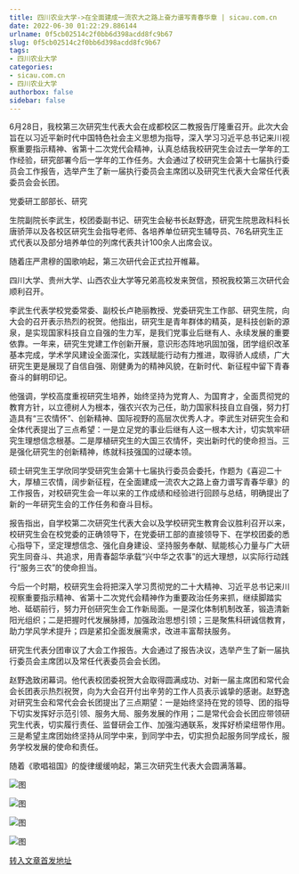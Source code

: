 ```yaml
---
title: 四川农业大学->在全面建成一流农大之路上奋力谱写青春华章 | sicau.com.cn
date: 2022-06-30 01:22:29.886144
urlname: 0f5cb02514c2f0bb6d398acdd8fc9b67
slug: 0f5cb02514c2f0bb6d398acdd8fc9b67
tags: 
- 四川农业大学
categories:
- sicau.com.cn
- 四川农业大学
authorbox: false
sidebar: false
---
```

6月28日，我校第三次研究生代表大会在成都校区二教报告厅隆重召开。此次大会旨在以习近平新时代中国特色社会主义思想为指导，深入学习习近平总书记来川视察重要指示精神、省第十二次党代会精神，认真总结我校研究生会过去一学年的工作经验，研究部署今后一学年的工作任务。大会通过了校研究生会第十七届执行委员会工作报告，选举产生了新一届执行委员会主席团以及研究生代表大会常任代表委员会会长团。

党委研工部部长、研究
<!--more-->
生院副院长李武生，校团委副书记、研究生会秘书长赵野逸，研究生院思政科科长唐骄萍以及各校区研究生会指导老师、各培养单位研究生辅导员、76名研究生正式代表以及部分培养单位的列席代表共计100余人出席会议。

随着庄严肃穆的国歌响起，第三次研代会正式拉开帷幕。

四川大学、贵州大学、山西农业大学等兄弟高校发来贺信，预祝我校第三次研代会顺利召开。

李武生代表学校党委常委、副校长卢艳丽教授、党委研究生工作部、研究生院，向大会的召开表示热烈的祝贺。他指出，研究生是青年群体的精英，是科技创新的源泉，是实现国家科技自立自强的生力军，是我们党事业后继有人、永续发展的重要依靠。一年来，研究生党建工作创新开展，意识形态阵地巩固加强，团学组织改革基本完成，学术学风建设全面深化，实践赋能行动有力推进，取得骄人成绩，广大研究生更是展现了自信自强、刚健勇为的精神风貌，在新时代、新征程中留下青春奋斗的鲜明印记。

他强调，学校高度重视研究生培养，始终坚持为党育人、为国育才，全面贯彻党的教育方针，以立德树人为根本，强农兴农为己任，助力国家科技自立自强，努力打造具有“三农情怀”、创新精神、国际视野的高层次优秀人才。李武生对研究生会和全体代表提出了三点希望：一是立足党的事业后继有人这一根本大计，切实筑牢研究生理想信念根基。二是厚植研究生的大国三农情怀，突出新时代的使命担当。三是强化研究生的创新精神，练就科技强国的过硬本领。

硕士研究生王学欣同学受研究生会第十七届执行委员会委托，作题为《喜迎二十大，厚植三农情，阔步新征程，在全面建成一流农大之路上奋力谱写青春华章》的工作报告，对校研究生会一年以来的工作成绩和经验进行回顾与总结，明确提出了新的一年研究生会的工作任务和奋斗目标。

报告指出，自学校第二次研究生代表大会以及学校研究生教育会议胜利召开以来，校研究生会在校党委的正确领导下，在党委研工部的直接领导下、在学校团委的悉心指导下，坚定理想信念、强化自身建设、坚持服务奉献、赋能核心力量与广大研究生同奋斗、共追求，用青春韶华承载“兴中华之农事”的远大理想，以实际行动践行“服务三农”的使命担当。

今后一个时期，校研究生会将把深入学习贯彻党的二十大精神、习近平总书记来川视察重要指示精神、省第十二次党代会精神作为重要政治任务来抓，继续脚踏实地、砥砺前行，努力开创研究生会工作新局面。一是深化体制机制改革，锻造清新阳光组织；二是把握时代发展脉搏，加强政治思想引领；三是聚焦科研诚信教育，助力学风学术提升；四是紧扣全面发展需求，改进丰富帮扶服务。

研究生代表分团审议了大会工作报告。大会通过了报告决议，选举产生了新一届执行委员会主席团以及常任代表委员会会长团。

赵野逸致闭幕词。他代表校团委祝贺大会取得圆满成功、对新一届主席团和常代会会长团表示热烈祝贺，向为大会召开付出辛劳的工作人员表示诚挚的感谢。赵野逸对研究生会和常代会会长团提出了三点期望：一是始终坚持在党的领导、团的指导下切实发挥好示范引领、服务大局、服务发展的作用；二是常代会会长团应带领研究生代表，切实履行责任、监督研会工作、加强沟通联系，发挥好桥梁纽带作用。三是希望主席团始终坚持从同学中来，到同学中去，切实担负起服务同学成长，服务学校发展的使命和责任。

随着《歌唱祖国》的旋律缓缓响起，第三次研究生代表大会圆满落幕。

![图](https://news.sicau.edu.cn/__local/B/8B/89/4E8B97F60CFB2F74CEC8EF2E91E_9F899CC7_1C923.jpg)

![图](https://news.sicau.edu.cn/__local/5/C2/9C/056BD13E059C70D1D0960438206_400A06CE_21F9E.jpg)

![图](https://news.sicau.edu.cn/__local/A/7D/0E/55DAB988824DD2BEDB85D7BD0FD_83BA3C0A_238D0.jpg)

![图](https://news.sicau.edu.cn/__local/A/14/3C/42CB7837B83710FB91D484CD985_D6CA1604_247BA.jpg)

[转入文章首发地址](https://news.sicau.edu.cn/info/1078/68601.htm)